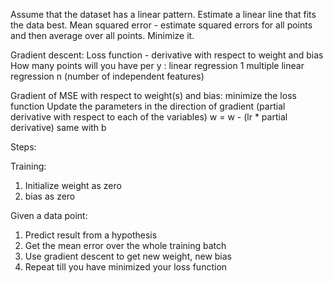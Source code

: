 Assume that the dataset has a linear pattern. Estimate a linear line that fits the data best. 
Mean squared error - estimate squared errors for all points and then average over all points. Minimize it. 

Gradient descent:
Loss function - derivative with respect to weight and bias
How many points will you have per y : linear regression 1
                                      multiple linear regression n (number of independent features)


Gradient of MSE with respect to weight(s) and bias: minimize the loss function 
Update the parameters in the direction of gradient (partial derivative with respect to each of the variables)
w = w - (lr * partial derivative)
same with b

Steps:

Training:
1. Initialize weight as zero
2. bias as zero

Given a data point: 
1. Predict result from a hypothesis 
2. Get the mean error over the whole training batch
3. Use gradient descent to get new weight, new bias
4. Repeat till you have minimized your loss function